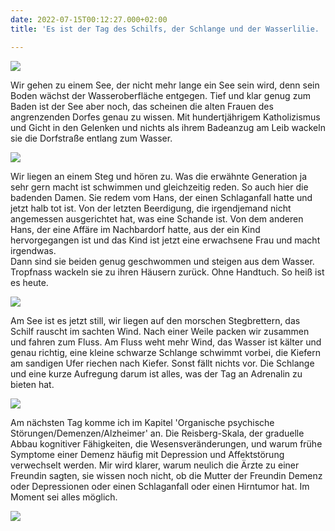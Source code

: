```yaml
---
date: 2022-07-15T00:12:27.000+02:00
title: 'Es ist der Tag des Schilfs, der Schlange und der Wasserlilie. '

---
```

![](/uploads/schilf-1.jpg)

Wir gehen zu einem See, der nicht mehr lange ein See sein wird, denn sein Boden wächst der Wasseroberfläche entgegen. Tief und klar genug zum Baden ist der See aber noch, das scheinen die alten Frauen des angrenzenden Dorfes genau zu wissen. Mit hundertjährigem Katholizismus und Gicht in den Gelenken und nichts als ihrem Badeanzug am Leib wackeln sie die Dorfstraße entlang zum Wasser.

![](/uploads/wasserlilie.jpg)

Wir liegen an einem Steg und hören zu. Was die erwähnte Generation ja sehr gern macht ist schwimmen und gleichzeitig reden.  So auch hier die badenden Damen. Sie redem vom Hans, der einen Schlaganfall hatte und jetzt halb tot ist. Von der letzten Beerdigung, die irgendjemand nicht angemessen ausgerichtet hat, was eine Schande ist. Von dem anderen Hans, der eine Affäre im Nachbardorf hatte, aus der ein Kind hervorgegangen ist und das Kind ist jetzt eine erwachsene Frau und macht irgendwas.   
Dann sind sie beiden genug geschwommen und steigen aus dem Wasser. Tropfnass wackeln sie zu ihren Häusern zurück. Ohne Handtuch. So heiß ist es heute.

![](/uploads/isar-2.jpg)

Am See ist es jetzt still, wir liegen auf den morschen Stegbrettern, das Schilf rauscht im sachten Wind. Nach einer Weile packen wir zusammen und fahren zum Fluss. Am Fluss weht mehr Wind, das Wasser ist kälter und genau richtig, eine kleine schwarze Schlange schwimmt vorbei, die Kiefern am sandigen Ufer riechen nach Kiefer. Sonst fällt nichts vor. Die Schlange und eine kurze Aufregung darum ist alles, was der Tag an Adrenalin zu bieten hat.

![](/uploads/wasser-fusse.jpg)

Am nächsten Tag komme ich im Kapitel 'Organische psychische Störungen/Demenzen/Alzheimer' an. Die Reisberg-Skala, der graduelle Abbau kognitiver Fähigkeiten, die Wesensveränderungen, und warum frühe Symptome einer Demenz häufig mit Depression und Affektstörung verwechselt werden. Mir wird klarer, warum neulich die Ärzte zu einer Freundin sagten, sie wissen noch nicht, ob die Mutter der Freundin Demenz oder Depressionen oder einen Schlaganfall oder einen Hirntumor hat. Im Moment sei alles möglich.

![](/uploads/wasser-isar-1.jpg)